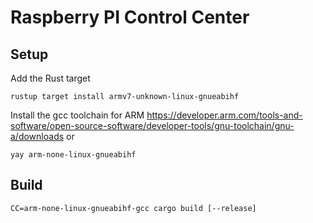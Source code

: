 # Raspberry PI Control Center

## Setup

Add the Rust target
```terminal
rustup target install armv7-unknown-linux-gnueabihf
```

Install the gcc toolchain for ARM
https://developer.arm.com/tools-and-software/open-source-software/developer-tools/gnu-toolchain/gnu-a/downloads or
```terminal
yay arm-none-linux-gnueabihf
```

## Build

```terminal
CC=arm-none-linux-gnueabihf-gcc cargo build [--release]
```


